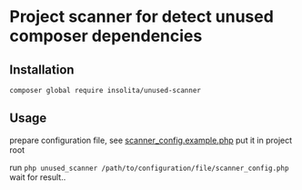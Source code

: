 # Project scanner for detect unused composer dependencies

## Installation

`composer global require insolita/unused-scanner`

## Usage
prepare configuration file, see [scanner_config.example.php](scanner_config.example.php)
put it in project root

run `php unused_scanner /path/to/configuration/file/scanner_config.php`
wait for result..